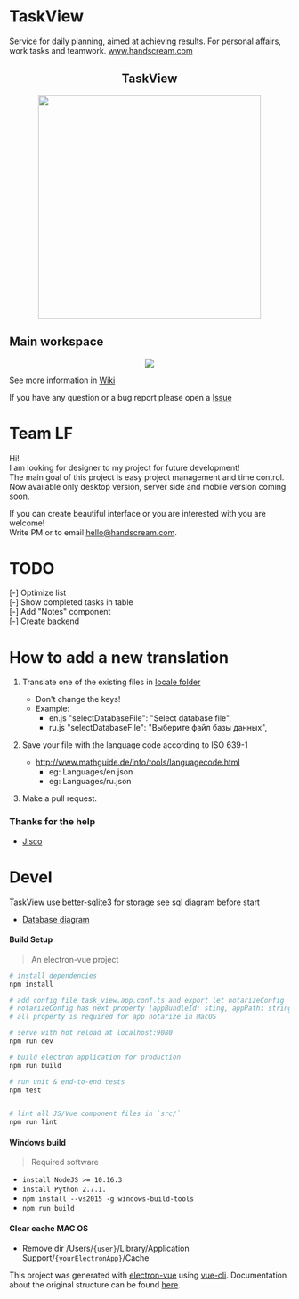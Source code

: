 # TaskView  

Service for daily planning, aimed at achieving results. For personal affairs, work tasks and teamwork. www.handscream.com

<h2 align="center">TaskView</h2>  
<p align="center">
  <img width="400" height="400" src="./images/logo-circle-1024.png">
</p>

## Main workspace
<p align="center">
  <img src="./images/2.png">
</p>

See more information in [Wiki](https://github.com/Gimanh/handscream/wiki)  

If you have any question or a bug report please open a [Issue](https://github.com/Gimanh/handscream/issues)  

# Team LF  
Hi!  
I am looking for designer to my project for future development!  
The main goal of this project is easy project management and time control.  
Now available only desktop version, server side and mobile version coming soon.  

If you can create beautiful interface or you are interested with you are welcome!  
Write PM or to email hello@handscream.com.  

# TODO 
[-] Optimize list  
[-] Show completed tasks in table  
[-] Add "Notes" component  
[-] Create backend

# How to add a new translation

1. Translate one of the existing files in [locale folder](https://github.com/Gimanh/handscream/tree/devel/App/src/renderer/locale)
    * Don't change the keys!
    * Example:
        * en.js
            "selectDatabaseFile": "Select database file",
        * ru.js
            "selectDatabaseFile": "Выберите файл базы данных",
            
2. Save your file with the language code according to ISO 639-1
    * http://www.mathguide.de/info/tools/languagecode.html
        * eg: Languages/en.json
        * eg: Languages/ru.json
        
3. Make a pull request.

### Thanks for the help
* [Jisco](https://github.com/Jisco)



# Devel
TaskView use [better-sqlite3](https://github.com/JoshuaWise/better-sqlite3) for storage see sql diagram before start
* [Database diagram](https://github.com/Gimanh/handscream/blob/devel/App/src/renderer/diagrams/main.png)

#### Build Setup

> An electron-vue project

``` bash
# install dependencies
npm install

# add config file task_view.app.conf.ts and export let notarizeConfig
# notarizeConfig has next property [appBundleId: sting, appPath: string, appleId: string, appleIdPassword: string] 
# all property is required for app notarize in MacOS 

# serve with hot reload at localhost:9080
npm run dev

# build electron application for production
npm run build

# run unit & end-to-end tests
npm test


# lint all JS/Vue component files in `src/`
npm run lint

```

#### Windows build  

>Required software

* `install NodeJS >= 10.16.3`
* `install Python 2.7.1.`
* `npm install --vs2015 -g windows-build-tools`
* `npm run build`

#### Clear cache MAC OS
* Remove dir /Users/`{user}`/Library/Application Support/`{yourElectronApp}`/Cache

This project was generated with [electron-vue](https://github.com/SimulatedGREG/electron-vue) using [vue-cli](https://github.com/vuejs/vue-cli). Documentation about the original structure can be found [here](https://simulatedgreg.gitbooks.io/electron-vue/content/index.html).
